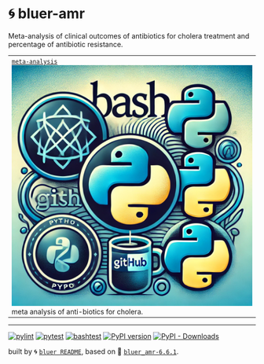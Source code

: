# 🌀 bluer-amr

Meta-analysis of clinical outcomes of antibiotics for cholera treatment and percentage of antibiotic resistance.

|   |
| --- |
| [`meta-analysis`](./docs/meta-analysis.md) [![image](https://github.com/kamangir/assets/raw/main/blue-plugin/marquee.png?raw=true)](./docs/meta-analysis.md) meta analysis of anti-biotics for cholera. |

---


[![pylint](https://github.com/kamangir/bluer-amr/actions/workflows/pylint.yml/badge.svg)](https://github.com/kamangir/bluer-amr/actions/workflows/pylint.yml) [![pytest](https://github.com/kamangir/bluer-amr/actions/workflows/pytest.yml/badge.svg)](https://github.com/kamangir/bluer-amr/actions/workflows/pytest.yml) [![bashtest](https://github.com/kamangir/bluer-amr/actions/workflows/bashtest.yml/badge.svg)](https://github.com/kamangir/bluer-amr/actions/workflows/bashtest.yml) [![PyPI version](https://img.shields.io/pypi/v/bluer-amr.svg)](https://pypi.org/project/bluer-amr/) [![PyPI - Downloads](https://img.shields.io/pypi/dd/bluer-amr)](https://pypistats.org/packages/bluer-amr)

built by 🌀 [`bluer README`](https://github.com/kamangir/bluer-objects/tree/main/bluer_objects/README), based on 🔬 [`bluer_amr-6.6.1`](https://github.com/kamangir/bluer-amr).
